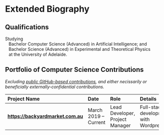 # Extended Biography

## Qualifications

Studying <br />
&nbsp;&nbsp;&nbsp;Bachelor Computer Science (Advanced) in Artificial Intelligence; and <br />
&nbsp;&nbsp;&nbsp;Bachelor Science (Advanced) in Experimental and Theoretical Physics <br />
&nbsp;&nbsp;&nbsp;at the University of Adelaide.

## Portfolio of Computer Science Contributions

*Excluding [public GitHub-based contributions](http://github.com/rzjnzk), and either necissarily or beneficially externally-confidential contributions.*

| **Project Name** | **Date** | **Role** | **Details** |
| :--- | :--- | :--- | :--- |
| **https://backyardmarket.com.au** | March 2019 – Current | Lead Developer, Project Manager | Full-stack development with Wordpress |
